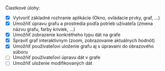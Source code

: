 Čiastkové úlohy:
- [x] Vytvoriť základné rozhranie aplikácie (Okno, ovládacie prvky, graf, ...)
- [x] Umožňiť úpravu grafu a prostredia podľa potrieb užívateľa (zmena názvu grafu, farby kriviek, ...) 
- [x] Umožňiť zobrazenie konkrétheho typu dát na grafe
- [x] Spraviť graf interaktívnym (zoom, zobrazovanie aktuálnych hodnôt)
- [x] Umožňiť používateľovi uloženie grafu aj s úpravami do obrazového súboru
- [ ] Umožňiť používateľovi úpravu dát v grafe
- [ ] Umožňiť uloženie modifikovaných dát
